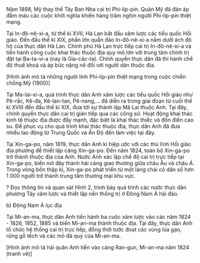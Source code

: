 Năm 1898, Mỹ thay thế Tây Ban Nha cai trị Phi-líp-pin. Quân Mỹ đã đàn áp đẫm máu các cuộc khởi nghĩa khiến hàng trăm nghìn người Phi-líp-pin thiệt mạng.

Tại In-đô-nê-xi-a, từ thế kỉ XVII, Hà Lan bắt đầu xâm lược các tiểu quốc Hồi giáo. Đến đầu thế kỉ XIX, phần lớn quần đảo In-đô-nê-xi-a nằm dưới ách đô hộ của thực dân Hà Lan. Chính phủ Hà Lan trực tiếp cai trị In-đô-nê-xi-a và tiến hành công cuộc khai thác thuộc địa quy mô lớn với trung tâm chính trị đặt tại Ba-ta-vi-a (nay là Gia-các-ta). Chính quyền thực dân đã thi hành chế độ thuế khoá và áp bức nặng nề đối với người dân thuộc địa.

[Hình ảnh mô tả những người lính Phi-líp-pin thiệt mạng trong cuộc chiến chống Mỹ (1900)]

Tại Ma-lai-xi-a, quá trình thực dân Anh xâm lược các tiểu quốc Hồi giáo như Pê-rắc, Kê-đa, Kê-lan-tan, Pê-nang,... đã diễn ra trong giai đoạn từ cuối thế kỉ XVIII đến đầu thế kỉ XIX, đưa tới sự thành lập Mã Lai thuộc Anh. Tại đây, chính quyền thực dân cai trị gián tiếp qua các công sứ. Hoạt động khai thác kinh tế thuộc địa được đẩy mạnh, đặc biệt là khai thác thiếc và đồn điền cao su. Để phục vụ cho quá trình khai thác thuộc địa, thực dân Anh đã đưa nhiều lao động từ Trung Quốc và Ấn Độ đến làm việc tại đây.

Tại Xin-ga-po, năm 1819, thực dân Anh kí hiệp ước với các thủ lĩnh Hồi giáo địa phương để thiết lập cảng Xin-ga-po. Đến năm 1824, toàn bộ Xin-ga-po trở thành thuộc địa của Anh. Nước Anh xác lập chế độ cai trị trực tiếp tại Xin-ga-po, biến nơi đây thành hải cảng giao thương giữa châu Âu và châu Á. Trong vòng bốn thập kỉ, Xin-ga-po phát triển từ một làng chài có dân số hơn 1 000 người trở thành trung tâm thương mại khu vực.

? Đọc thông tin và quan sát Hình 2, trình bày quá trình các nước thực dân phương Tây xâm lược và thiết lập nền thống trị ở Đông Nam Á hải đảo.

b) Đông Nam Á lục địa

Tại Mi-an-ma, thực dân Anh tiến hành ba cuộc xâm lược vào các năm 1824 - 1826, 1852, 1885 và biến Mi-an-ma thành thuộc địa. Tại đây, thực dân Anh tổ chức hệ thống cai trị trực tiếp, đồng thời tước đoạt các vùng lúa gạo, rừng gỗ tếch và các mỏ đá quý của Mi-an-ma.

[Hình ảnh mô tả hải quân Anh tiến vào cảng Ran-gun, Mi-an-ma năm 1824 (tranh vẽ)]